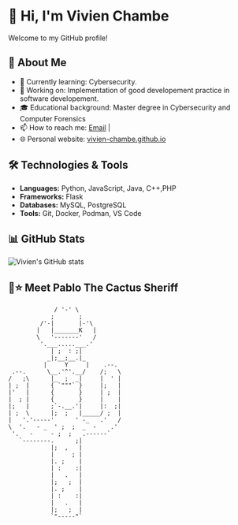 # 👋 Hi, I'm Vivien Chambe

Welcome to my GitHub profile!

## 🚀 About Me

- 🌱 Currently learning: Cybersecurity.
- 💼 Working on: Implementation of good developement practice in software developement.
- 🎓 Educational background: Master degree in Cybersecurity and Computer Forensics
- 📫 How to reach me: [Email](mailto:vivien.chambe@proton.me) |
- 🌐 Personal website: [vivien-chambe.github.io]([https://vivien-chambe.dev](https://vivien-chambe.github.io/))

## 🛠️ Technologies & Tools

- **Languages:** Python, JavaScript, Java, C++,PHP
- **Frameworks:** Flask
- **Databases:** MySQL, PostgreSQL
- **Tools:** Git, Docker, Podman, VS Code

## 📊 GitHub Stats

![Vivien's GitHub stats](https://github-readme-stats.vercel.app/api?username=Vivien-Chambe&show_icons=true&theme=radical)


## 🌵⭐ Meet Pablo The Cactus Sheriff  
```           _   _
             / '-' \
            ;       ;
         /'-|       |-'\
        |   |_______K   |
        \   '-------'   /
         '.___.....___.'
            | ;  : ;|
           _|;__;__.|_
          |     Y     |    .--.
 .--.      \__.'^'.__/    /;   \
/   ;\      |_  ;  _|     |  ' |
| ;  |      { `"""` }     |;   |
|'   |      {       }     | ;  |
|  ; |      {       }     |    |
|;   |      ;`-.__.'|     |:  ;|
| ;  \      |;  ;   |_____/ ;  |
|   '.'-----'      ' -_   .'   /
\  '.   - _  ' ;  ;  _  -    .'
 '.   -     - ;  ;   .------`
   `--------.      ;|
            |;  ,   |
            |     ; |
            |. ;    |
            | :    :|
            |   .   |
            |;   ;  |
            |. ;    |
            | :    :|
            |   .   |
            |;   ;  |
            `"-----"`
```
